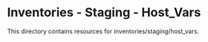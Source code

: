 # Inventories - Staging - Host_Vars

This directory contains resources for inventories/staging/host_vars.
